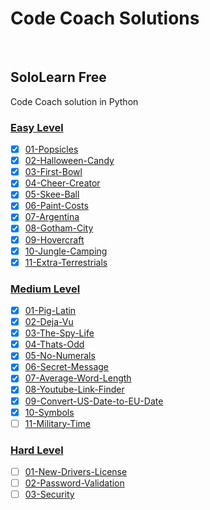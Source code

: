 # Code Coach Solutions

<br/>

## SoloLearn Free

Code Coach solution in Python

### [Easy Level](/SoloLearn/EasyLevel)

- [x] [01-Popsicles](/SoloLearn/EasyLevel/01-Popsicles.md)
- [x] [02-Halloween-Candy](/SoloLearn/EasyLevel/02-Halloween-Candy.md)
- [x] [03-First-Bowl](/SoloLearn/EasyLevel/03-First-Bowl.md)
- [x] [04-Cheer-Creator](/SoloLearn/EasyLevel/04-Cheer-Creator.md)
- [x] [05-Skee-Ball](/SoloLearn/EasyLevel/05-Skee-Ball.md)
- [x] [06-Paint-Costs](/SoloLearn/EasyLevel/06-Paint-Costs.md)
- [x] [07-Argentina](/SoloLearn/EasyLevel/07-Argentina.md)
- [x] [08-Gotham-City](/SoloLearn/EasyLevel/08-Gotham-City.md)
- [x] [09-Hovercraft](/SoloLearn/EasyLevel/09-Hovercraft.md)
- [x] [10-Jungle-Camping](/SoloLearn/EasyLevel/10-Jungle-Camping.md)
- [x] [11-Extra-Terrestrials](/SoloLearn/EasyLevel/11-Extra-Terrestrials.md)
  <br/>

### [Medium Level](/SoloLearn/MediumLevel)

- [x] [01-Pig-Latin](/SoloLearn/MediumLevel/01-Pig-Latin.md)
- [x] [02-Deja-Vu](/SoloLearn/MediumLevel/02-Deja-Vu.md)
- [x] [03-The-Spy-Life](/SoloLearn/MediumLevel/03-The-Spy-Life.md)
- [x] [04-Thats-Odd](/SoloLearn/MediumLevel/04-Thats-Odd.md)
- [x] [05-No-Numerals](/SoloLearn/MediumLevel/05-No-Numerals.md)
- [x] [06-Secret-Message](/SoloLearn/MediumLevel/06-Secret-Message.md)
- [x] [07-Average-Word-Length](/SoloLearn/MediumLevel/07-Average-Word-Length.md)
- [x] [08-Youtube-Link-Finder](/SoloLearn/MediumLevel/08-Youtube-Link-Finder.md)
- [x] [09-Convert-US-Date-to-EU-Date](/SoloLearn/MediumLevel/09-Convert-US-Date-to-EU-Date.md)
- [x] [10-Symbols](/SoloLearn/MediumLevel/10-Symbols.md)
- [ ] [11-Military-Time](/SoloLearn/MediumLevel/11-Military-Time.md)
  <br/>

### [Hard Level](/SoloLearn/HardLevel)

- [ ] [01-New-Drivers-License](/SoloLearn/HardLevel/01-New-Drivers-License.md)
- [ ] [02-Password-Validation](/SoloLearn/HardLevel/02-Password-Validation.md)
- [ ] [03-Security](/SoloLearn/HardLevel/03-Security.md)
  <br/>